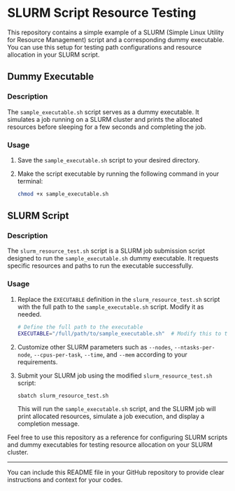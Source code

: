 # SLURM Script Resource Testing

This repository contains a simple example of a SLURM (Simple Linux Utility for Resource Management) script and a corresponding dummy executable. You can use this setup for testing path configurations and resource allocation in your SLURM script.

## Dummy Executable

### Description

The `sample_executable.sh` script serves as a dummy executable. It simulates a job running on a SLURM cluster and prints the allocated resources before sleeping for a few seconds and completing the job.

### Usage

1. Save the `sample_executable.sh` script to your desired directory.

2. Make the script executable by running the following command in your terminal:

   ```bash
   chmod +x sample_executable.sh
   ```

## SLURM Script

### Description

The `slurm_resource_test.sh` script is a SLURM job submission script designed to run the `sample_executable.sh` dummy executable. It requests specific resources and paths to run the executable successfully.

### Usage

1. Replace the `EXECUTABLE` definition in the `slurm_resource_test.sh` script with the full path to the `sample_executable.sh` script. Modify it as needed.

   ```bash
   # Define the full path to the executable
   EXECUTABLE="/full/path/to/sample_executable.sh"  # Modify this to the correct path if needed
   ```

2. Customize other SLURM parameters such as `--nodes`, `--ntasks-per-node`, `--cpus-per-task`, `--time`, and `--mem` according to your requirements.

3. Submit your SLURM job using the modified `slurm_resource_test.sh` script:

   ```bash
   sbatch slurm_resource_test.sh
   ```

   This will run the `sample_executable.sh` script, and the SLURM job will print allocated resources, simulate a job execution, and display a completion message.

Feel free to use this repository as a reference for configuring SLURM scripts and dummy executables for testing resource allocation on your SLURM cluster.

---

You can include this README file in your GitHub repository to provide clear instructions and context for your codes.
